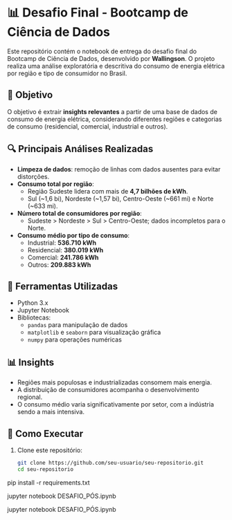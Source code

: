 # 📊 Desafio Final - Bootcamp de Ciência de Dados

Este repositório contém o notebook de entrega do desafio final do Bootcamp de Ciência de Dados, desenvolvido por **Wallingson**. O projeto realiza uma análise exploratória e descritiva do consumo de energia elétrica por região e tipo de consumidor no Brasil.

## 🧾 Objetivo

O objetivo é extrair **insights relevantes** a partir de uma base de dados de consumo de energia elétrica, considerando diferentes regiões e categorias de consumo (residencial, comercial, industrial e outros).

## 🔍 Principais Análises Realizadas

- **Limpeza de dados**: remoção de linhas com dados ausentes para evitar distorções.
- **Consumo total por região**:
  - Região Sudeste lidera com mais de **4,7 bilhões de kWh**.
  - Sul (~1,6 bi), Nordeste (~1,57 bi), Centro-Oeste (~661 mi) e Norte (~633 mi).
- **Número total de consumidores por região**:
  - Sudeste > Nordeste > Sul > Centro-Oeste; dados incompletos para o Norte.
- **Consumo médio por tipo de consumo**:
  - Industrial: **536.710 kWh**
  - Residencial: **380.019 kWh**
  - Comercial: **241.786 kWh**
  - Outros: **209.883 kWh**

## 📌 Ferramentas Utilizadas

- Python 3.x
- Jupyter Notebook
- Bibliotecas:
  - `pandas` para manipulação de dados
  - `matplotlib` e `seaborn` para visualização gráfica
  - `numpy` para operações numéricas

## 📊 Insights

- Regiões mais populosas e industrializadas consomem mais energia.
- A distribuição de consumidores acompanha o desenvolvimento regional.
- O consumo médio varia significativamente por setor, com a indústria sendo a mais intensiva.

## 🚀 Como Executar

1. Clone este repositório:
   ```bash
   git clone https://github.com/seu-usuario/seu-repositorio.git
   cd seu-repositorio

pip install -r requirements.txt

jupyter notebook DESAFIO_PÓS.ipynb

jupyter notebook DESAFIO_PÓS.ipynb

